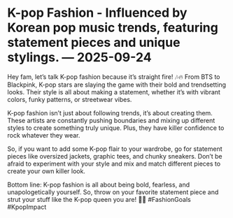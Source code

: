 # K-pop Fashion - Influenced by Korean pop music trends, featuring statement pieces and unique stylings. — 2025-09-24

Hey fam, let’s talk K-pop fashion because it’s straight fire! 🎶🔥 From BTS to Blackpink, K-pop stars are slaying the game with their bold and trendsetting looks. Their style is all about making a statement, whether it’s with vibrant colors, funky patterns, or streetwear vibes.

K-pop fashion isn’t just about following trends, it’s about creating them. These artists are constantly pushing boundaries and mixing up different styles to create something truly unique. Plus, they have killer confidence to rock whatever they wear.

So, if you want to add some K-pop flair to your wardrobe, go for statement pieces like oversized jackets, graphic tees, and chunky sneakers. Don’t be afraid to experiment with your style and mix and match different pieces to create your own killer look.

Bottom line: K-pop fashion is all about being bold, fearless, and unapologetically yourself. So, throw on your favorite statement piece and strut your stuff like the K-pop queen you are! 💅✨ #FashionGoals #KpopImpact